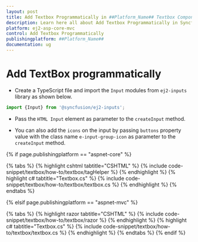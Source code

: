 ```yaml
---
layout: post
title: Add Textbox Programmatically in ##Platform_Name## Textbox Component
description: Learn here all about Add Textbox Programmatically in Syncfusion ##Platform_Name## Textbox component of Syncfusion Essential JS 2 and more.
platform: ej2-asp-core-mvc
control: Add Textbox Programmatically
publishingplatform: ##Platform_Name##
documentation: ug
---
```



# Add TextBox programmatically

* Create a TypeScript file and import the `Input` modules
from `ej2-inputs` library as shown below.

```typescript
import {Input} from '@syncfusion/ej2-inputs';
```

* Pass the `HTML Input` element as parameter to the `createInput` method.

* You can also add the `icons` on the input by passing `buttons` property value with the class
name `e-input-group-icon` as parameter to the `createInput` method.

{% if page.publishingplatform == "aspnet-core" %}

{% tabs %}
{% highlight cshtml tabtitle="CSHTML" %}
{% include code-snippet/textbox/how-to/textbox/tagHelper %}
{% endhighlight %}
{% highlight c# tabtitle="Textbox.cs" %}
{% include code-snippet/textbox/how-to/textbox/textbox.cs %}
{% endhighlight %}
{% endtabs %}

{% elsif page.publishingplatform == "aspnet-mvc" %}

{% tabs %}
{% highlight razor tabtitle="CSHTML" %}
{% include code-snippet/textbox/how-to/textbox/razor %}
{% endhighlight %}
{% highlight c# tabtitle="Textbox.cs" %}
{% include code-snippet/textbox/how-to/textbox/textbox.cs %}
{% endhighlight %}
{% endtabs %}
{% endif %}

